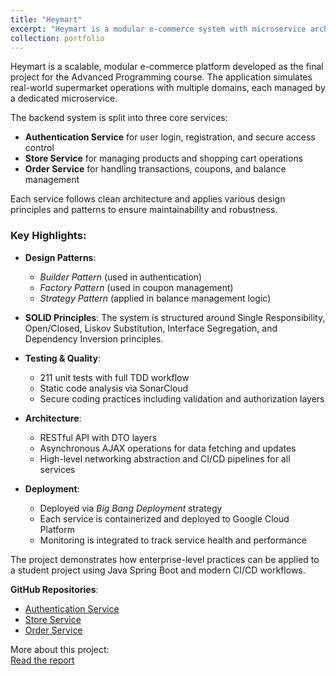 ```yaml
---
title: "Heymart"
excerpt: "Heymart is a modular e-commerce system with microservice architecture, built using Java Spring Boot"
collection: portfolio
---
```


Heymart is a scalable, modular e-commerce platform developed as the final project for the Advanced Programming course. The application simulates real-world supermarket operations with multiple domains, each managed by a dedicated microservice.

The backend system is split into three core services:
- **Authentication Service** for user login, registration, and secure access control
- **Store Service** for managing products and shopping cart operations
- **Order Service** for handling transactions, coupons, and balance management

Each service follows clean architecture and applies various design principles and patterns to ensure maintainability and robustness.

### Key Highlights:
- **Design Patterns**:
  - *Builder Pattern* (used in authentication)
  - *Factory Pattern* (used in coupon management)
  - *Strategy Pattern* (applied in balance management logic)

- **SOLID Principles**: The system is structured around Single Responsibility, Open/Closed, Liskov Substitution, Interface Segregation, and Dependency Inversion principles.

- **Testing & Quality**:
  - 211 unit tests with full TDD workflow
  - Static code analysis via SonarCloud
  - Secure coding practices including validation and authorization layers

- **Architecture**:
  - RESTful API with DTO layers
  - Asynchronous AJAX operations for data fetching and updates
  - High-level networking abstraction and CI/CD pipelines for all services

- **Deployment**:
  - Deployed via *Big Bang Deployment* strategy
  - Each service is containerized and deployed to Google Cloud Platform
  - Monitoring is integrated to track service health and performance

The project demonstrates how enterprise-level practices can be applied to a student project using Java Spring Boot and modern CI/CD workflows.

**GitHub Repositories**:
- [Authentication Service](https://github.com/AdPro-B14/heymart-auth)
- [Store Service](https://github.com/AdPro-B14/heymart-store)
- [Order Service](https://github.com/AdPro-B14/heymart-order)

More about this project:  
[Read the report](https://drive.google.com/file/d/1QiRNE01jfqMKPlMvdTAFLobxFM78ZD3t/view?usp=sharing)
